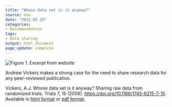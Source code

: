 ```yaml
---
title: "Whose data set is it anyway?"
source: new
date: "2022-05-15"
categories:
- Recommendation
tags:
- Data sharing
output: html_document
page_update: complete
---
```


![Figure 1. Excerpt from website](http://www.pmean.com/new-images/22/whose-data-01.png)

<div class="notes">

Andrew Vickers makes a strong case for the need to share research data for any peer-reviewed publication.

Vickers, A.J. Whose data set is it anyway? Sharing raw data from randomized trials. Trials 7, 15 (2006). https://doi.org/10.1186/1745-6215-7-15. Available in [html format][vic1] or [pdf format][vic2].

[vic1]: https://trialsjournal.biomedcentral.com/articles/10.1186/1745-6215-7-15
[vic2]: https://trialsjournal.biomedcentral.com/track/pdf/10.1186/1745-6215-7-15.pdf

</div>
